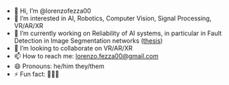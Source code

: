 - 👋 Hi, I’m @lorenzofezza00
- 👀 I’m interested in AI, Robotics, Computer Vision, Signal Processing, VR/AR/XR
- 🌱 I’m currently working on Reliability of AI systems, in particular in Fault Detection in Image Segmentation networks ([thesis](https://webthesis.biblio.polito.it/view/creators/Fezza=3ALorenzo=3A=3A.html))
- 💞️ I’m looking to collaborate on VR/AR/XR
- 📫 How to reach me: lorenzo.fezza00@gmail.com
- 😄 Pronouns: he/him they/them
- ⚡ Fun fact: 😵‍💫🤪

<!---
lorenzofezza00/lorenzofezza00 is a ✨ special ✨ repository because its `README.md` (this file) appears on your GitHub profile.
You can click the Preview link to take a look at your changes.
--->
